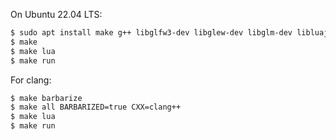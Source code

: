 On Ubuntu 22.04 LTS:

```bash
$ sudo apt install make g++ libglfw3-dev libglew-dev libglm-dev libluajit-5.1-dev libgmp-dev libsqlite3-dev
$ make
$ make lua
$ make run
```

For clang:
```bash
$ make barbarize
$ make all BARBARIZED=true CXX=clang++
$ make lua
$ make run
```